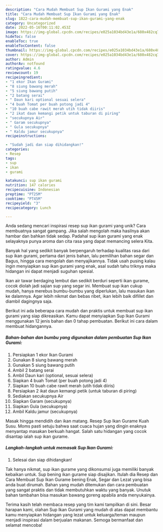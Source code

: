 ```yaml
---
description: "Cara Mudah Membuat Sup Ikan Gurami yang Enak"
title: "Cara Mudah Membuat Sup Ikan Gurami yang Enak"
slug: 1822-cara-mudah-membuat-sup-ikan-gurami-yang-enak
category: Uncategorized
date: 2022-05-16T00:11:02.453Z
image: https://img-global.cpcdn.com/recipes/e025a1034bd43e1a/680x482cq70/sup-ikan-gurami-foto-resep-utama.jpg
hideToc: false
enableToc: true
enableTocContent: false
thumbnail: https://img-global.cpcdn.com/recipes/e025a1034bd43e1a/680x482cq70/sup-ikan-gurami-foto-resep-utama.jpg
cover: https://img-global.cpcdn.com/recipes/e025a1034bd43e1a/680x482cq70/sup-ikan-gurami-foto-resep-utama.jpg
author: Admin
authorAv: notfound
ratingvalue: 4.6
reviewcount: 19
recipeingredient:
- "1 ekor Ikan Gurami"
- "8 siung bawang merah"
- "5 siung bawang putih"
- "2 batang serai"
- " Daun kari optional sesuai selera"
- "4 buah Tomat per buah potong jadi 4"
- "10 buah cabe rawit merah utih tidak diiris"
- "2 ikat daun kemangi petik untuk taburan di piring"
- "secukupnya Air"
- " Garam secukupnya"
- " Gula secukupnya"
- " Kaldu jamur secukupnya"
recipeinstructions:

- "Sudah jadi dan siap dihidangkan!"
categories:
- Resep
tags:
- sup
- ikan
- gurami

katakunci: sup ikan gurami 
nutrition: 147 calories
recipecuisine: Indonesian
preptime: "PT25M"
cooktime: "PT45M"
recipeyield: "3"
recipecategory: Lunch

---
```





Anda sedang mencari inspirasi resep sup ikan gurami yang unik? Cara membuatnya sangat gampang. Jika salah mengolah maka hasilnya akan hambar dan bahkan tidak sedap. Padahal sup ikan gurami yang enak selayaknya punya aroma dan cita rasa yang dapat memancing selera Kita.





Banyak hal yang sedikit banyak berpengaruh terhadap kualitas rasa dari sup ikan gurami, pertama dari jenis bahan, lalu pemilihan bahan segar dan Bagus, hingga cara mengolah dan menyajikannya. Tidak usah pusing kalau ingin menyiapkan sup ikan gurami yang enak,      asal sudah tahu triknya maka hidangan ini dapat menjadi suguhan spesial.














Ikan air tawar berdaging lembut dan sedikit berduri seperti ikan gurame, cocok diolah jadi sajian sup yang segar ini. Membuat sup ikan cukup mudah, hanya merebus bumbu-bumbu yang diperlukan, lalu masukan ikan ke dalamnya. Agar lebih nikmat dan bebas ribet, ikan lebih baik difillet dan diambil dagingnya saja.






Berikut ini ada beberapa cara mudah dan praktis untuk membuat sup ikan gurami yang siap dikreasikan. Kamu dapat menyiapkan Sup Ikan Gurami menggunakan 12 jenis bahan dan 0 tahap pembuatan. Berikut ini cara dalam membuat hidangannya.

<!--inarticleads1-->

##### Bahan-bahan dan bumbu yang digunakan dalam pembuatan Sup Ikan Gurami:

1. Persiapkan 1 ekor Ikan Gurami
1. Gunakan 8 siung bawang merah
1. Gunakan 5 siung bawang putih
1. Ambil 2 batang serai
1. Ambil  Daun kari (optional, sesuai selera)
1. Siapkan 4 buah Tomat (per buah potong jadi 4)
1. Siapkan 10 buah cabe rawit merah (utih tidak diiris)
1. Persiapkan 2 ikat daun kemangi petik (untuk taburan di piring)
1. Sediakan secukupnya Air
1. Siapkan  Garam (secukupnya)
1. Siapkan  Gula (secukupnya)
1. Ambil  Kaldu jamur (secukupnya)


Masak hingga mendidih dan ikan matang. Resep Sup Ikan Gurame Kuah Susu. Moms pasti setuju bahwa saat cuaca hujan yang dingin enaknya menyantap masakan berkuah hangat. Salah satu hidangan yang cocok disantap ialah sup ikan gurame. 

<!--inarticleads2-->

##### Langkah-langkah untuk memasak Sup Ikan Gurami:


1. Selesai dan siap dihidangkan!

Tak hanya nikmat, sup ikan gurame yang dikonsumsi juga memiliki banyak kebaikan untuk. Sup bening ikan gurame siap disajikan. Itulah dia Resep dan Cara Membuat Sup Ikan Gurame bening Enak, Segar dan Lezat yang bisa anda buat dirumah. Bahan yang mudah ditemukan dan cara pembuatan yang sangat praktis dan tidak membutuhkan waktu yang banyak. Unutuk bahan tambahan bisa masukan bawang goreng apabila anda menyukainya. 

Terima kasih telah membaca resep yang tim kami tampilkan di sini. Besar harapan kami, olahan Sup Ikan Gurami yang mudah di atas dapat membantu kamu menyiapkan hidangan yang lezat untuk keluarga/teman maupun menjadi inspirasi dalam berjualan makanan. Semoga bermanfaat dan selamat mencoba!
